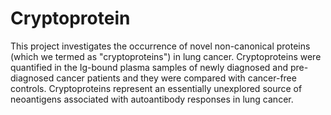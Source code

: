 # Cryptoprotein
This project investigates the occurrence of novel non-canonical proteins (which we termed as "cryptoproteins") in lung cancer. Cryptoproteins were quantified in the Ig-bound plasma samples of newly diagnosed and pre-diagnosed cancer patients and they were compared with cancer-free controls. Cryptoproteins represent an essentially unexplored source of neoantigens associated with autoantibody responses in lung cancer.
